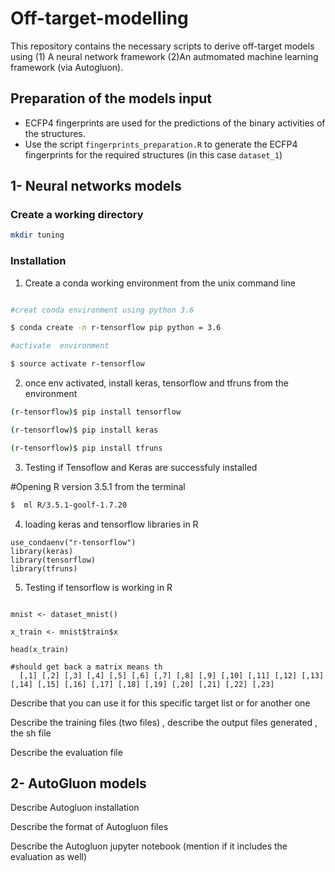 
# Off-target-modelling
This repository contains the necessary scripts to derive off-target models using (1) A neural network framework (2)An autmomated machine learning framework (via Autogluon).




## Preparation of the models input

- ECFP4 fingerprints are used for the predictions of the binary activities of the structures.
- Use the script `fingerprints_preparation.R` to generate the ECFP4 fingerprints for the required structures (in this case `dataset_1`)


## 1- Neural networks models

### Create a working directory
  ```sh
mkdir tuning
  ```



### Installation

1. Create a conda working environment from the unix command line

  ```sh

#creat conda environment using python 3.6

$ conda create -n r-tensorflow pip python = 3.6

#activate  environment

$ source activate r-tensorflow


  ```
2. once env activated, install keras, tensorflow and tfruns from the environment

  ```sh
(r-tensorflow)$ pip install tensorflow

(r-tensorflow)$ pip install keras

(r-tensorflow)$ pip install tfruns
  ```

3. Testing if Tensoflow and Keras are successfuly installed

#Opening R version 3.5.1 from the terminal 


  ```sh
$  ml R/3.5.1-goolf-1.7.20 

  ```

4. loading keras and tensorflow libraries in R

  ```{r}  
use_condaenv("r-tensorflow")
library(keras)
library(tensorflow)
library(tfruns)

```

5. Testing if tensorflow is working in R 

```{r}  

mnist <- dataset_mnist()

x_train <- mnist$train$x

head(x_train)

#should get back a matrix means th
  [,1] [,2] [,3] [,4] [,5] [,6] [,7] [,8] [,9] [,10] [,11] [,12] [,13] [,14] [,15] [,16] [,17] [,18] [,19] [,20] [,21] [,22] [,23]

```









Describe that you can use it for this specific target list or for another one

Describe the training files (two files) , describe the output files generated , the sh file 

Describe the evaluation file



## 2- AutoGluon models

Describe Autogluon installation

Describe the format of Autogluon files

Describe the Autogluon jupyter notebook (mention if it includes the evaluation as well)

